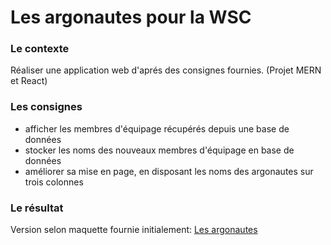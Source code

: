 # Les argonautes pour la WSC

### Le contexte

Réaliser une application web d'aprés des consignes fournies. (Projet MERN et React)

### Les consignes

- afficher les membres d'équipage récupérés depuis une base de données
- stocker les noms des nouveaux membres d'équipage en base de données
- améliorer sa mise en page, en disposant les noms des argonautes sur trois colonnes

### Le résultat

Version selon maquette fournie initialement: [Les argonautes](https://codepen.io/wildcodeschool/pen/LYpoBBN)

